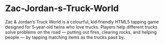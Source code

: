 # Zac-Jordan-s-Truck-World
Zac &amp; Jordan’s Truck World is a colourful, kid‑friendly HTML5 tapping game designed for 5‑year‑old twins who love trucks. Players help different trucks solve problems on the road — putting out fires, clearing rocks, and helping people — by tapping matching items as the trucks pass by.
